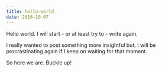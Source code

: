 ```yaml
---
title: hello-world
date: 2016-10-07
---
```


Hello world. I will start - or at least try to - write again.

I really wanted to post something more insightful but, I will be procrastinating again if I keep
on waiting for that moment.

So here we are. Buckle up!
